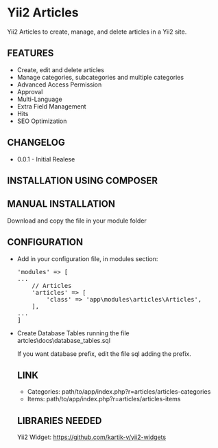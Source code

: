 Yii2 Articles
=============

Yii2 Articles to create, manage, and delete articles in a Yii2 site.

<h2>FEATURES</h2>

<ul>
  <li>Create, edit and delete articles</li>
  <li>Manage categories, subcategories and multiple categories</li>
  <li>Advanced Access Permission</li>
  <li>Approval</li>
  <li>Multi-Language</li>
  <li>Extra Field Management</li>
  <li>Hits</li>
  <li>SEO Optimization</li>
</ul>

<h2>CHANGELOG</h2>

<ul>
  <li>0.0.1 - Initial Realese</li>
</ul>

<h2>INSTALLATION USING COMPOSER</h2>

<h2>MANUAL INSTALLATION</h2>

Download and copy the file in your module folder

<h2>CONFIGURATION</h2>
<ul>

<li>Add in your configuration file, in modules section:
<pre>'modules' => [ 
...
	// Articles
	'articles' => [
		'class' => 'app\modules\articles\Articles',
	],
...
]</pre>
</li>

<li>Create Database Tables running the file artcles\docs\database_tables.sql

If you want database prefix, edit the file sql adding the prefix.</li>

<h2>LINK</h2>
<ul>
  <li>Categories: path/to/app/index.php?r=articles/articles-categories</li>
  <li>Items: path/to/app/index.php?r=articles/articles-items</li>
</ul>


<h2>LIBRARIES NEEDED</h2>

Yii2 Widget: https://github.com/kartik-v/yii2-widgets
